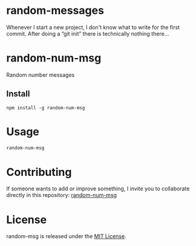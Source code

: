 # random-messages

Whenever I start a new project, I don't know what to write for the first commit. After doing a “git init” there is technically nothing there...
# random-num-msg

Random number messages

## Install

```npm
npm install -g random-num-msg
```

# Usage

```bash
random-num-msg
```
# Contributing

If someone wants to add or improve something, I invite you to collaborate directly in this repository: [random-num-msg](https://github.com/aledjv22/random-num-msg)

# License

random-msg is released under the [MIT License](https://opensource.org/licenses/MIT).